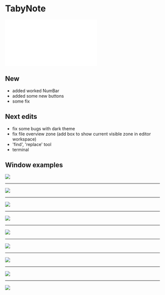 
# TabyNote

![Release history.](RELEASES.md)<br>


## New 
* added worked NumBar
* added some new buttons
* some fix


## Next edits
* fix some bugs with dark theme
* fix file overview zone (add box to show current visible zone in editor workspace)
* 'find', 'replace' tool
* terminal


## Window examples
![](img_example/numbar.png)<hr>
![](img_example/over_view_zone.png)<hr>
![](img_example/scroll_example.png)<hr>
![](img_example/dark_0_1.png)<hr>
![](img_example/new_window.png)<hr>
![](img_example/unsaved_tab.png)<hr>
![](img_example/open_file.png)<hr>
![](img_example/dialog_1.png)<hr>
![](img_example/dialog_2.png)
